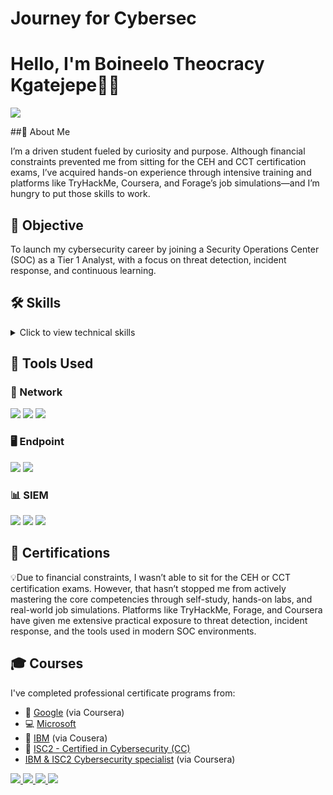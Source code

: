 # Journey for Cybersec

# Hello, I'm Boineelo Theocracy Kgatejepe👨‍💻

<a href="https://linkedin.com"> <img src="https://img.shields.io/badge/-LinkedIn-0072b1?&style=for-the-badge&logo=linkedin&logoColor=white" /> </a>

##🚀 About Me

I’m a driven student fueled by curiosity and purpose. Although financial constraints prevented me from sitting for the CEH and CCT certification exams, I’ve acquired hands-on experience through intensive training and platforms like TryHackMe, Coursera, and Forage’s job simulations—and I’m hungry to put those skills to work.

## 🎯 Objective
To launch my cybersecurity career by joining a Security Operations Center (SOC) as a Tier 1 Analyst, with a focus on threat detection, incident response, and continuous learning.

## 🛠️ Skills

<details>
<summary>Click to view technical skills</summary>

<br>

| Skill                                           | Associated Project                                |
|------------------------------------------------|--------------------------------------------------|
| SIEM Implementation and Log Analysis           | [Detection Lab](https://google.com)              |
| Network Traffic Monitoring and Attack Detection| [Detection Lab](https://google.com)              |
| Security Automation with Shuffle SOAR          | SOC Automation Lab                               |
| Incident Response Planning and Execution       | SOC Automation Lab                               |
| Case Management with TheHive                   | SOC Automation Lab                               |
| Scripting and Automation for Threat Mitigation | SOC Automation Lab                               |
| Threat Emulation via TryHackMe Labs            | [TryHackMe Profile](https://tryhackme.com)       |
| Role-Based Experience via Forage Simulations   | Mastercard, Datacom, AIG, Commonwealth           |

</details>

## 🧰 Tools Used

### 🔗 Network

<div> <img src="https://img.shields.io/badge/-Wireshark-1679A7?&style=for-the-badge&logo=Wireshark&logoColor=white" /> <img src="https://img.shields.io/badge/-Suricata-EF3B2D?&style=for-the-badge&logo=Suricata&logoColor=white" /> <img src="https://img.shields.io/badge/-Zeek-777BB4?&style=for-the-badge&logo=Zeek&logoColor=white" /> </div>

### 🖥️ Endpoint

<div> <img src="https://img.shields.io/badge/-Microsoft_Defender_for_Endpoint-00A4EF?&style=for-the-badge&logo=Microsoft&logoColor=white" /> <img src="https://img.shields.io/badge/-Velociraptor-4B275F?&style=for-the-badge&logo=Velociraptor&logoColor=white" /> </div>

### 📊 SIEM

<div> <img src="https://img.shields.io/badge/-Microsoft_Sentinel-0078D4?&style=for-the-badge&logo=Microsoft&logoColor=white" /> <img src="https://img.shields.io/badge/-Splunk-000000?&style=for-the-badge&logo=Splunk&logoColor=white" /> <img src="https://img.shields.io/badge/-Elastic-005571?&style=for-the-badge&logo=Elastic&logoColor=white" /> </div>

## 🧾 Certifications

💡Due to financial constraints, I wasn’t able to sit for the CEH or CCT certification exams. 
However, that hasn’t stopped me from actively mastering the core competencies through self-study, hands-on labs, and real-world job simulations. Platforms like TryHackMe, Forage, and Coursera have given me extensive practical exposure to threat detection, incident response, and the tools used in modern SOC environments.

## 🎓 Courses

I've completed professional certificate programs from:

- 🧠 [Google](https://www.coursera.org/google) (via Coursera)
- 💻 [Microsoft](https://learn.microsoft.com/en-us/training/)
- 🧪 [IBM](https://www.ibm.com/training) (via Cousera)
- 🔐 [ISC2 - Certified in Cybersecurity (CC)](https://www.isc2.org/Certifications/CC)
- [IBM & ISC2 Cybersecurity specialist](https://www.coursera.org/google) (via Coursera)


 <a href="https://www.eccouncil.org/programs/certified-ethical-hacker-ceh/"> <img src="https://img.shields.io/badge/-CEH-000000?style=for-the-badge&logo=HackTheBox&logoColor=white" /> </a> 
 <a href="https://www.eccouncil.org/certifications/cct"> <img src="https://img.shields.io/badge/-CCT-005f73?style=for-the-badge&logo=TorBrowser&logoColor=white" /> </a> 
 <a href="https://www.coursera.org"> <img src="https://img.shields.io/badge/-Coursera-2A73CC?style=for-the-badge&logo=coursera&logoColor=white" /> </a> 
 <a href="https://www.theforage.com"> <img src="https://img.shields.io/badge/-Forage-4caf50?style=for-the-badge&logo=OpenSourceInitiative&logoColor=white" /> </a>


